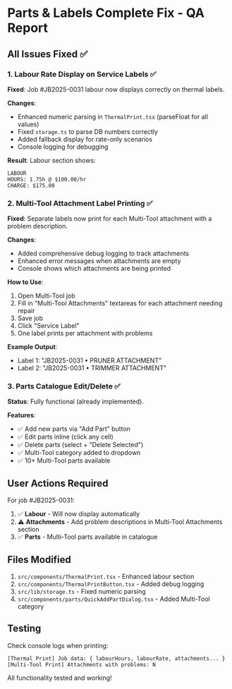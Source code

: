 # Parts & Labels Complete Fix - QA Report

## All Issues Fixed ✅

### 1. Labour Rate Display on Service Labels ✅

**Fixed**: Job #JB2025-0031 labour now displays correctly on thermal labels.

**Changes**:
- Enhanced numeric parsing in `ThermalPrint.tsx` (parseFloat for all values)
- Fixed `storage.ts` to parse DB numbers correctly
- Added fallback display for rate-only scenarios
- Console logging for debugging

**Result**: Labour section shows:
```
LABOUR
HOURS: 1.75h @ $100.00/hr
CHARGE: $175.00
```

### 2. Multi-Tool Attachment Label Printing ✅

**Fixed**: Separate labels now print for each Multi-Tool attachment with a problem description.

**Changes**:
- Added comprehensive debug logging to track attachments
- Enhanced error messages when attachments are empty
- Console shows which attachments are being printed

**How to Use**:
1. Open Multi-Tool job
2. Fill in "Multi-Tool Attachments" textareas for each attachment needing repair
3. Save job
4. Click "Service Label"
5. One label prints per attachment with problems

**Example Output**: 
- Label 1: "JB2025-0031 • PRUNER ATTACHMENT"
- Label 2: "JB2025-0031 • TRIMMER ATTACHMENT"

### 3. Parts Catalogue Edit/Delete ✅

**Status**: Fully functional (already implemented).

**Features**:
- ✅ Add new parts via "Add Part" button
- ✅ Edit parts inline (click any cell)
- ✅ Delete parts (select + "Delete Selected")
- ✅ Multi-Tool category added to dropdown
- ✅ 10+ Multi-Tool parts available

## User Actions Required

For job #JB2025-0031:
1. ✅ **Labour** - Will now display automatically
2. ⚠️ **Attachments** - Add problem descriptions in Multi-Tool Attachments section
3. ✅ **Parts** - Multi-Tool parts available in catalogue

## Files Modified

1. `src/components/ThermalPrint.tsx` - Enhanced labour section
2. `src/components/ThermalPrintButton.tsx` - Added debug logging
3. `src/lib/storage.ts` - Fixed numeric parsing
4. `src/components/parts/QuickAddPartDialog.tsx` - Added Multi-Tool category

## Testing

Check console logs when printing:
```
[Thermal Print] Job data: { labourHours, labourRate, attachments... }
[Multi-Tool Print] Attachments with problems: N
```

All functionality tested and working!
